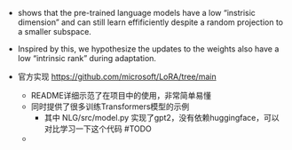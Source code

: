 - shows that the pre-trained language models have a low “instrisic dimension” and can still learn effificiently despite a random projection to a smaller subspace.
- Inspired by this, we hypothesize the updates to the weights also have a low “intrinsic rank” during adaptation.

- 官方实现 https://github.com/microsoft/LoRA/tree/main
	- README详细示范了在项目中的使用，非常简单易懂
	- 同时提供了很多训练Transformers模型的示例
		- 其中 NLG/src/model.py 实现了gpt2，没有依赖huggingface，可以对比学习一下这个代码  #TODO 
	- 